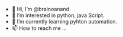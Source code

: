- 👋 Hi, I’m @brainoanand
- 👀 I’m interested in python, java Script.
- 🌱 I’m currently learning pyhton automation.
- 📫 How to reach me ...

<!---
brainoanand/brainoanand is a ✨ special ✨ repository because its `README.md` (this file) appears on your GitHub profile.
You can click the Preview link to take a look at your changes.
--->
